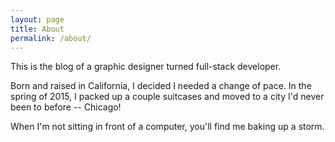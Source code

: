 ```yaml
---
layout: page
title: About
permalink: /about/
---
```

This is the blog of a graphic designer turned full-stack developer. 

Born and raised in California, I decided I needed a change of pace. In the spring of 2015, I packed up a couple suitcases and moved to a city I'd never been to before -- Chicago! 

When I'm not sitting in front of a computer, you'll find me baking up a storm.

<!-- This is the base Jekyll theme. You can find out more info about customizing your Jekyll theme, as well as basic Jekyll usage documentation at [jekyllrb.com](http://jekyllrb.com/)

You can find the source code for the Jekyll new theme at: [github.com/jglovier/jekyll-new](https://github.com/jglovier/jekyll-new)

You can find the source code for Jekyll at [github.com/jekyll/jekyll](https://github.com/jekyll/jekyll) -->
